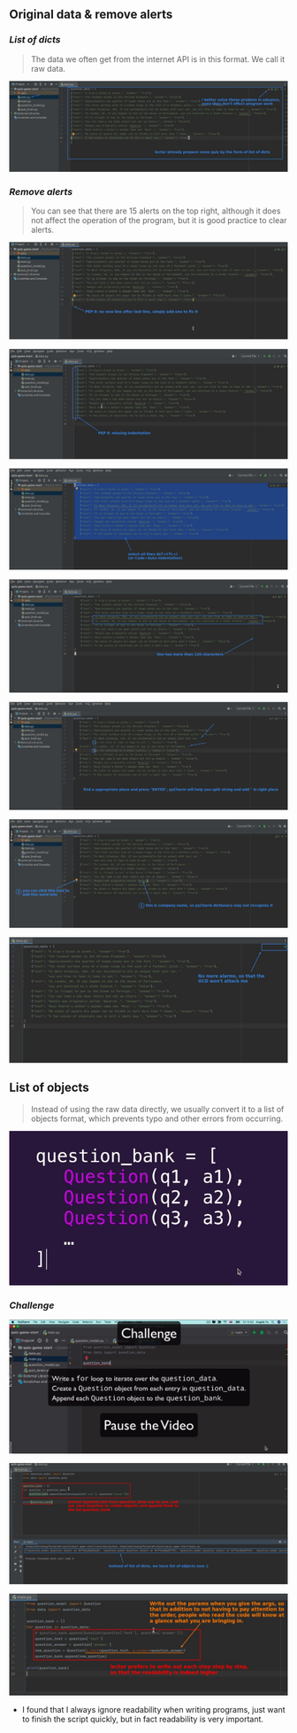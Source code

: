 ## **Original data & remove alerts**

### _List of dicts_

> The data we often get from the internet API is in this format. We call it raw data.

![Alt original data](pic/01.jpg)

### _Remove alerts_

> You can see that there are 15 alerts on the top right, although it does not affect the operation of the program, but it is good practice to clear alerts.

![Alt alerts 1: no last line](pic/02.jpg)

![Alt alerts 2: missing indentation](pic/03.jpg)

![Alt auto-indent](pic/04.jpg)

![Alt alerts 3: line to long](pic/05.jpg)

![Alt auto-quote by pyCharm](pic/06.jpg)

![Alt alerts 4: spellcheck](pic/07.jpg)

![Alt 0  alerts](pic/08.jpg)

## **List of objects**

> Instead of using the raw data directly, we usually convert it to a list of objects format, which prevents typo and other errors from occurring.

![Alt list of objects](pic/09.jpg)

### _Challenge_

![Alt challenge](pic/10.jpg)

![Alt my sol](pic/11.jpg)

![Alt compare to lector's](pic/12.jpg)

- I found that I always ignore readability when writing programs, just want to finish the script quickly, but in fact readability is very important.
